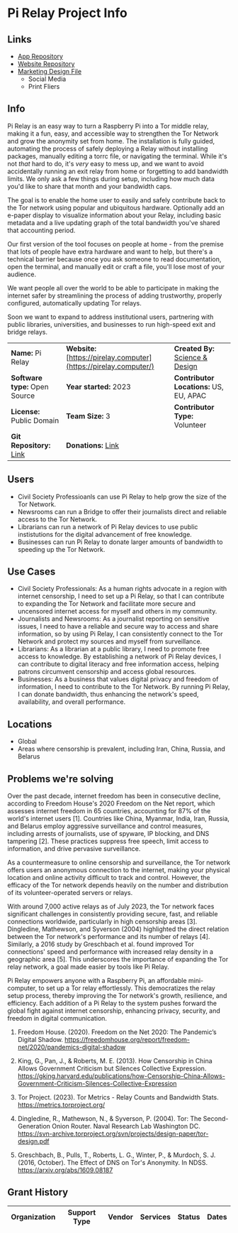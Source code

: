 # **Pi Relay Project Info**

## Links

- [App Repository](https://github.com/scidsg/pi-relay)
- [Website Repository](https://github.com/scidsg/pi-relay-computer)
- [Marketing Design File](https://www.figma.com/file/Y8BdOLeo2PZdFESD3Qzhl2/Pi-Relay-Marketing?type=design&node-id=0%3A1&mode=design&t=m9L60iLi34odYfD6-1)
   - Social Media
   - Print Fliers 

## Info

Pi Relay is an easy way to turn a Raspberry Pi into a Tor middle relay, making it a fun, easy, and accessible way to strengthen the Tor Network and grow the anonymity set from home. The installation is fully guided, automating the process of safely deploying a Relay without installing packages, manually editing a torrc file, or navigating the terminal. While it's not *that* hard to do, it's *very* easy to mess up, and we want to avoid accidentally running an exit relay from home or forgetting to add bandwidth limits. We only ask a few things during setup, including how much data you'd like to share that month and your bandwidth caps.

The goal is to enable the home user to easily and safely contribute back to the Tor network using popular and ubiquitous hardware. Optionally add an e-paper display to visualize information about your Relay, including basic metadata and a live updating graph of the total bandwidth you've shared that accounting period. 

Our first version of the tool focuses on people at home - from the premise that lots of people have extra hardware and want to help, but there's a technical barrier because once you ask someone to read documentation, open the terminal, and manually edit or craft a file, you'll lose most of your audience.

We want people all over the world to be able to participate in making the internet safer by streamlining the process of adding trustworthy, properly configured, automatically updating Tor relays.

Soon we want to expand to address institutional users, partnering with public libraries, universities, and businesses to run high-speed exit and bridge relays.

|  |  |  |
| --- | --- | --- |
| **Name:** Pi Relay | **Website:**<br>[https://pirelay.computer](https://pirelay.computer/) | **Created By:** [Science & Design](https://scidsg.org/) |
| **Software type:** Open Source | **Year started:** 2023 | **Contributor Locations:** US, EU, APAC |
| **License:** Public Domain | **Team Size:** 3 | **Contributor Type:** Volunteer |
| **Git Repository:** [Link](https://github.com/scidsg/pi-relay) | **Donations:** [Link](https://opencollective.com/scidsg/contribute/pi-relay-supporter-61700) | 

## Users

- Civil Society Professioanls can use Pi Relay to help grow the size of the Tor Network.
- Newsrooms can run a Bridge to offer their journalists direct and reliable access to the Tor Network.
- Librarians can run a network of Pi Relay devices to use public instistutions for the digital advancement of free knowledge.
- Businesses can run Pi Relay to donate larger amounts of bandwidth to speeding up the Tor Network.

## Use Cases

- Civil Society Professionals: As a human rights advocate in a region with internet censorship, I need to set up a Pi Relay, so that I can contribute to expanding the Tor Network and facilitate more secure and uncensored internet access for myself and others in my community.
- Journalists and Newsrooms: As a journalist reporting on sensitive issues, I need to have a reliable and secure way to access and share information, so by using Pi Relay, I can consistently connect to the Tor Network and protect my sources and myself from surveillance.
- Librarians: As a librarian at a public library, I need to promote free access to knowledge. By establishing a network of Pi Relay devices, I can contribute to digital literacy and free information access, helping patrons circumvent censorship and access global resources.
- Businesses: As a business that values digital privacy and freedom of information, I need to contribute to the Tor Network. By running Pi Relay, I can donate bandwidth, thus enhancing the network's speed, availability, and overall performance.

## Locations

- Global
- Areas where censorship is prevalent, including Iran, China, Russia, and Belarus

## **Problems we're solving**

Over the past decade, internet freedom has been in consecutive decline, according to Freedom House's 2020 Freedom on the Net report, which assesses internet freedom in 65 countries, accounting for 87% of the world's internet users [1]. Countries like China, Myanmar, India, Iran, Russia, and Belarus employ aggressive surveillance and control measures, including arrests of journalists, use of spyware, IP blocking, and DNS tampering [2]. These practices suppress free speech, limit access to information, and drive pervasive surveillance.

As a countermeasure to online censorship and surveillance, the Tor network offers users an anonymous connection to the internet, making your physical location and online activity difficult to track and control. However, the efficacy of the Tor network depends heavily on the number and distribution of its volunteer-operated servers or relays.

With around 7,000 active relays as of July 2023, the Tor network faces significant challenges in consistently providing secure, fast, and reliable connections worldwide, particularly in high censorship areas [3]. Dingledine, Mathewson, and Syverson (2004) highlighted the direct relation between the Tor network's performance and its number of relays [4]. Similarly, a 2016 study by Greschbach et al. found improved Tor connections' speed and performance with increased relay density in a geographic area [5]. This underscores the importance of expanding the Tor relay network, a goal made easier by tools like Pi Relay.

Pi Relay empowers anyone with a Raspberry Pi, an affordable mini-computer, to set up a Tor relay effortlessly. This democratizes the relay setup process, thereby improving the Tor network's growth, resilience, and efficiency. Each addition of a Pi Relay to the system pushes forward the global fight against internet censorship, enhancing privacy, security, and freedom in digital communication.

1. Freedom House. (2020). Freedom on the Net 2020: The Pandemic’s Digital Shadow. https://freedomhouse.org/report/freedom-net/2020/pandemics-digital-shadow

2. King, G., Pan, J., & Roberts, M. E. (2013). How Censorship in China Allows Government Criticism but Silences Collective Expression. https://gking.harvard.edu/publications/how-Censorship-China-Allows-Government-Criticism-Silences-Collective-Expression

3. Tor Project. (2023). Tor Metrics - Relay Counts and Bandwidth Stats. https://metrics.torproject.org/

4. Dingledine, R., Mathewson, N., & Syverson, P. (2004). Tor: The Second-Generation Onion Router. Naval Research Lab Washington DC. https://svn-archive.torproject.org/svn/projects/design-paper/tor-design.pdf

5. Greschbach, B., Pulls, T., Roberts, L. G., Winter, P., & Murdoch, S. J. (2016, October). The Effect of DNS on Tor's Anonymity. In NDSS. https://arxiv.org/abs/1609.08187

## Grant History

| **Organization** | **Support Type** | **Vendor** | **Services** | **Status** | **Dates** |
| --- | --- | --- | --- | --- | --- |

